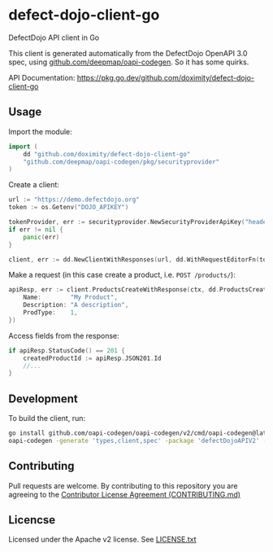 # defect-dojo-client-go
DefectDojo API client in Go

This client is generated automatically from the DefectDojo OpenAPI 3.0 spec, using [github.com/deepmap/oapi-codegen](https://github.com/deepmap/oapi-codegen). So it has some quirks.

API Documentation: https://pkg.go.dev/github.com/doximity/defect-dojo-client-go

## Usage

Import the module:

```go
import (
	dd "github.com/doximity/defect-dojo-client-go"
	"github.com/deepmap/oapi-codegen/pkg/securityprovider"
)
```

Create a client:

```go
url := "https://demo.defectdojo.org"
token := os.Getenv("DOJO_APIKEY")

tokenProvider, err := securityprovider.NewSecurityProviderApiKey("header", "Authorization", fmt.Sprintf("Token %s", token))
if err != nil {
	panic(err)
}

client, err := dd.NewClientWithResponses(url, dd.WithRequestEditorFn(tokenProvider.Intercept))
```

Make a request (in this case create a product, i.e. `POST /products/`):

```go
apiResp, err := client.ProductsCreateWithResponse(ctx, dd.ProductsCreateJSONRequestBody{
	Name:        "My Product",
	Description: "A description",
	ProdType:    1,
})
```

Access fields from the response:

```go
if apiResp.StatusCode() == 201 {
	createdProductId := apiResp.JSON201.Id
	//...
}
```

## Development

To build the client, run:

```bash
go install github.com/oapi-codegen/oapi-codegen/v2/cmd/oapi-codegen@latest
oapi-codegen -generate 'types,client,spec' -package 'defectDojoAPIV2' -o defectdojo.gen.go Defect-Dojo-API-v2.43.2.json
```

## Contributing

Pull requests are welcome. By contributing to this repository you are agreeing to the [Contributor License Agreement (CONTRIBUTING.md)](./CONTRIBUTING.md)

## Licencse

Licensed under the Apache v2 license. See [LICENSE.txt](./LICENSE.txt)
